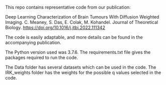 This repo contains representative code from our publication:

Deep Learning Characterization of Brain Tumours With Diffusion Weighted Imaging. C. Meaney, S. Das, E. Colak, M. Kohandel. Journal of Theoretical Biology. https://doi.org/10.1016/j.jtbi.2022.111342

The code is easily adaptable, and more details can be found in the accompanying publication.

The Python version used was 3.7.6. The requirements.txt file gives the packages required to run the code.

The Data folder has several datasets which can be used in the code. The IRK_weights folder has the weights for the possible q values selected in the code.
